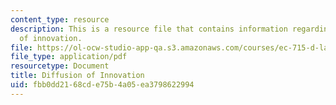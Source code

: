 ```yaml
---
content_type: resource
description: This is a resource file that contains information regarding diffusion
  of innovation.
file: https://ol-ocw-studio-app-qa.s3.amazonaws.com/courses/ec-715-d-lab-disseminating-innovations-for-the-common-good-spring-2007/fbb0dd2168cde75b4a05ea3798622994_MITEC_715S07_lec20b.pdf
file_type: application/pdf
resourcetype: Document
title: Diffusion of Innovation
uid: fbb0dd21-68cd-e75b-4a05-ea3798622994
---
```

